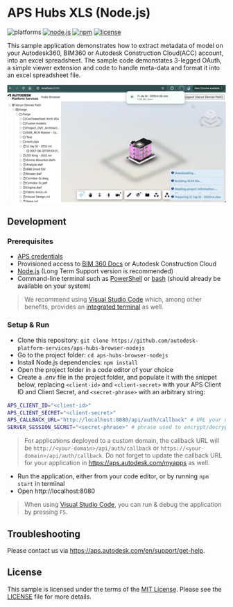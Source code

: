 # APS Hubs XLS (Node.js)

![platforms](https://img.shields.io/badge/platform-windows%20%7C%20osx%20%7C%20linux-lightgray.svg)
[![node.js](https://img.shields.io/badge/Node.js-16.16-blue.svg)](https://nodejs.org)
[![npm](https://img.shields.io/badge/npm-8.11-blue.svg)](https://www.npmjs.com/)
[![license](https://img.shields.io/:license-mit-green.svg)](https://opensource.org/licenses/MIT)

This sample application demonstrates how to extract metadata of model on your Autodesk360, BIM360 or Autodesk Construction Cloud(ACC) account, into an excel spreadsheet. The sample code demonstates 3-legged OAuth, a simple viewer extension and code to handle meta-data and format it into an excel spreadsheet file.

![thumbnail](thumbnail.png)

## Development

### Prerequisites

- [APS credentials](https://aps.autodesk.com/en/docs/oauth/v2/tutorials/create-app)
- Provisioned access to [BIM 360 Docs](https://aps.autodesk.com/en/docs/bim360/v1/tutorials/getting-started/manage-access-to-docs/)
or Autodesk Construction Cloud
- [Node.js](https://nodejs.org) (Long Term Support version is recommended)
- Command-line terminal such as [PowerShell](https://learn.microsoft.com/en-us/powershell/scripting/overview)
or [bash](https://en.wikipedia.org/wiki/Bash_(Unix_shell)) (should already be available on your system)

> We recommend using [Visual Studio Code](https://code.visualstudio.com) which, among other benefits,
> provides an [integrated terminal](https://code.visualstudio.com/docs/terminal/basics) as well.

### Setup & Run

- Clone this repository: `git clone https://github.com/autodesk-platform-services/aps-hubs-browser-nodejs`
- Go to the project folder: `cd aps-hubs-browser-nodejs`
- Install Node.js dependencies: `npm install`
- Open the project folder in a code editor of your choice
- Create a _.env_ file in the project folder, and populate it with the snippet below,
replacing `<client-id>` and `<client-secret>` with your APS Client ID and Client Secret,
and `<secret-phrase>` with an arbitrary string:

```bash
APS_CLIENT_ID="<client-id>"
APS_CLIENT_SECRET="<client-secret>"
APS_CALLBACK_URL="http://localhost:8080/api/auth/callback" # URL your users will be redirected to after logging in with their Autodesk account
SERVER_SESSION_SECRET="<secret-phrase>" # phrase used to encrypt/decrypt server session cookies
```

> For applications deployed to a custom domain, the callback URL will be `http://<your-domain>/api/auth/callback`
> or `https://<your-domain>/api/auth/callback`. Do not forget to update the callback URL for your application
> in https://aps.autodesk.com/myapps as well.

- Run the application, either from your code editor, or by running `npm start` in terminal
- Open http://localhost:8080

> When using [Visual Studio Code](https://code.visualstudio.com), you can run & debug
> the application by pressing `F5`.

## Troubleshooting

Please contact us via https://aps.autodesk.com/en/support/get-help.

## License

This sample is licensed under the terms of the [MIT License](http://opensource.org/licenses/MIT).
Please see the [LICENSE](LICENSE) file for more details.
